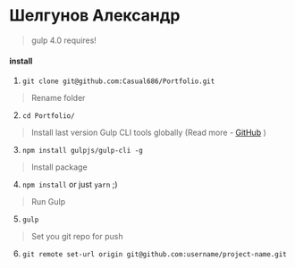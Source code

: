 # Шелгунов Александр

>gulp 4.0 requires!

#### install

1. ```git clone git@github.com:Casual686/Portfolio.git```
> Rename folder
2. ```cd Portfolio/```
> Install last version Gulp CLI tools globally (Read more - [GitHub](https://github.com/gulpjs/gulp/blob/4.0/docs/getting-started.md) )
3. ```npm install gulpjs/gulp-cli -g```  
> Install package
4. ```npm install``` or  just ```yarn``` ;)
> Run Gulp
5. ```gulp```

> Set you git repo for push
6. ```git remote set-url origin git@github.com:username/project-name.git```
